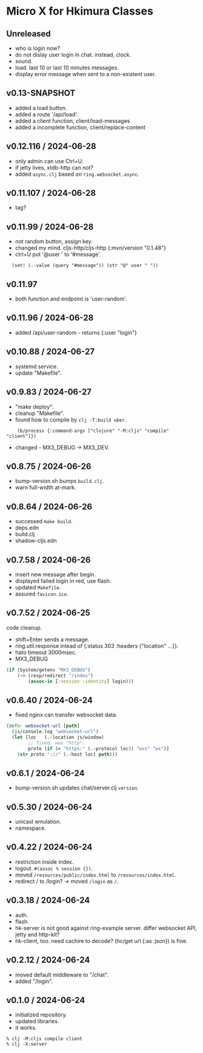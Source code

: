 # Micro X for Hkimura Classes

## Unreleased
- who is login now?
- do not dislay user login in chat. instead, clock.
- sound.
- load. last 10 or last 10 minutes messages.
- display error message when sent to a non-existent user.

## v0.13-SNAPSHOT
- added a load button.
- added a route '/api/load'.
- added a client function, client/load-messages
- added a incomplete function, client/replace-content


## v0.12.116 / 2024-06-28
- only admin can use Ctrl+U.
- if jetty lives, xtdb-http can not?
- added `async.clj` based on `ring.websocket.async`.

## v0.11.107 / 2024-06-28
- tag?

## v0.11.99 / 2024-06-28
- not random button, assign key.
- changed my mind. cljs-http/cljs-http {:mvn/version "0.1.48"}
- ctrl+U put '@user ' to '#message'.
```
  (set! (.-value (query "#message")) (str "@" user " "))
```

## v0.11.97
- both function and endpoint is 'user-random'.

## v0.11.96 / 2024-06-28
- added /api/user-random - returns {:user "login"}

## v0.10.88 / 2024-06-27
- systemd service.
- update "Makefile".

## v0.9.83 / 2024-06-27
- "make deploy".
- cleanup "Makefile".
- found how to compile by `clj -T:build uber`.
```
    (b/process {:command-args ["clojure" "-M:cljs" "compile" "client"]})
```

- changed - MX3_DEBUG -> MX3_DEV.

## v0.8.75 / 2024-06-26
- bump-version.sh bumps `build.clj`.
- warn full-width at-mark.

## v0.8.64 / 2024-06-26
- successed `make build`.
- deps.edn
- build.clj
- shadow-cljs.edn

## v0.7.58 / 2024-06-26
- insert new message after begin.
- displayed failed login in red, use flash.
- updated `Makefile`.
- assured `favicon.ico`.

## v0.7.52 / 2024-06-25
code cleanup.
- shift+Enter sends a message.
- ring.util.response intead of {:status 303 :headers {"location" ...}}.
- hato timeout 3000msec.
- MX3\_DEBUG
```clojure
(if (System/getenv "MX3_DEBUG")
    (-> (resp/redirect "/index")
        (assoc-in [:session :identity] login)))
```

## v0.6.40 / 2024-06-24
- fixed nginx can transfer websocket data.
```clojure
(defn- websocket-url [path]
  (js/console.log "websocket-url")
  (let [loc   (.-location js/window)
        ;; fixed. was "http".
        proto (if (= "https:" (.-protocol loc)) "wss" "ws")]
    (str proto "://" (.-host loc) path)))
```

## v0.6.1 / 2024-06-24
- bump-version.sh updates chat/server.clj `version`.

## v0.5.30 / 2024-06-24
- unicast emulation.
- namespace.

## v0.4.22 / 2024-06-24
- restriction inside index.
- logout. `#(assoc % session {})`.
- moved `/resources/public/index.html` to `/resources/index.html`.
- redirect / to /login? -> moved `/login` as `/`.

## v0.3.18 / 2024-06-24
- auth.
- flash.
- hk-server is not good against ring-example server.
  differ websocket API, jetty and http-kit?
- hk-client, too. need cachire to decode? (hc/get url {:as :json}) is fine.

## v0.2.12 / 2024-06-24
- moved default middleware to "/chat".
- added "/login".

## v0.1.0 / 2024-06-24
- initialized repository.
- updated libraries.
- it works.
```shell
% clj -M:cljs compile client
% clj -X:server
```
